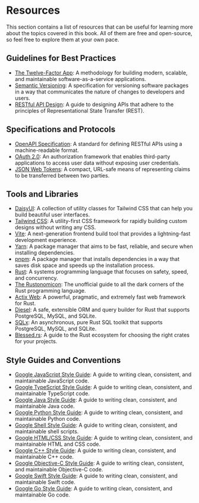# Resources

This section contains a list of resources that can be useful for learning more about the topics covered in this book. All of them are free and open-source, so feel free to explore them at your own pace.

## Guidelines for Best Practices

- [The Twelve-Factor App](https://12factor.net/): A methodology for building modern, scalable, and maintainable software-as-a-service applications.
- [Semantic Versioning](https://semver.org/): A specification for versioning software packages in a way that communicates the nature of changes to developers and users.
- [RESTful API Design](https://restfulapi.net/): A guide to designing APIs that adhere to the principles of Representational State Transfer (REST).

## Specifications and Protocols

- [OpenAPI Specification](https://swagger.io/specification/): A standard for defining RESTful APIs using a machine-readable format.
- [OAuth 2.0](https://oauth.net/2/): An authorization framework that enables third-party applications to access user data without exposing user credentials.
- [JSON Web Tokens](https://jwt.io/): A compact, URL-safe means of representing claims to be transferred between two parties.

## Tools and Libraries

- [DaisyUI](https://daisyui.com/): A collection of utility classes for Tailwind CSS that can help you build beautiful user interfaces.
- [Tailwind CSS](https://tailwindcss.com/): A utility-first CSS framework for rapidly building custom designs without writing any CSS.
- [Vite](https://vitejs.dev/): A next-generation frontend build tool that provides a lightning-fast development experience.
- [Yarn](https://yarnpkg.com/): A package manager that aims to be fast, reliable, and secure when installing dependencies.
- [pnpm](https://pnpm.io/): A package manager that installs dependencies in a way that saves disk space and speeds up the installation process.
- [Rust](https://www.rust-lang.org/): A systems programming language that focuses on safety, speed, and concurrency.
- [The Rustonomicon](https://doc.rust-lang.org/nomicon/): The unofficial guide to all the dark corners of the Rust programming language.
- [Actix Web](https://actix.rs/): A powerful, pragmatic, and extremely fast web framework for Rust.
- [Diesel](https://diesel.rs/): A safe, extensible ORM and query builder for Rust that supports PostgreSQL, MySQL, and SQLite.
- [SQLx](https://sqlx.dev/): An asynchronous, pure Rust SQL toolkit that supports PostgreSQL, MySQL, and SQLite.
- [Blessed.rs](https://blessed.rs/crates): A guide to the Rust ecosystem for choosing the right crates for your projects.

## Style Guides and Conventions

- [Google JavaScript Style Guide](https://google.github.io/styleguide/jsguide.html): A guide to writing clean, consistent, and maintainable JavaScript code.
- [Google TypeScript Style Guide](https://google.github.io/styleguide/tsguide.html): A guide to writing clean, consistent, and maintainable TypeScript code.
- [Google Java Style Guide](https://google.github.io/styleguide/javaguide.html): A guide to writing clean, consistent, and maintainable Java code.
- [Google Python Style Guide](https://google.github.io/styleguide/pyguide.html): A guide to writing clean, consistent, and maintainable Python code.
- [Google Shell Style Guide](https://google.github.io/styleguide/shellguide.html): A guide to writing clean, consistent, and maintainable shell scripts.
- [Google HTML/CSS Style Guide](https://google.github.io/styleguide/htmlcssguide.html): A guide to writing clean, consistent, and maintainable HTML and CSS code.
- [Google C++ Style Guide](https://google.github.io/styleguide/cppguide.html): A guide to writing clean, consistent, and maintainable C++ code.
- [Google Objective-C Style Guide](https://google.github.io/styleguide/objcguide.html): A guide to writing clean, consistent, and maintainable Objective-C code.
- [Google Swift Style Guide](https://google.github.io/swift/): A guide to writing clean, consistent, and maintainable Swift code.
- [Google Go Style Guide](https://google.github.io/styleguide/go/): A guide to writing clean, consistent, and maintainable Go code.
